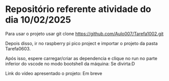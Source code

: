 # Repositório referente atividade do dia 10/02/2025

Para usar o projeto usar git clone https://github.com/Aulo007/Tarefa1002.git

Depois disso, ir no raspberry pi pico project e importar o projeto da pasta Tarefa0603.

Após isso, espere carregar/criar as dependencia e clique no run no parte inferior do vscode no modo bootshell da máquina: Se divirta:D

Link do vídeo apresentado o projeto: Em breve
